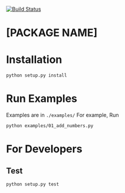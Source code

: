 [![Build Status](https://travis-ci.com/watakandhi/package_template.svg?branch=master)](https://travis-ci.com/watakandhi/package_template)

# [PACKAGE NAME]

# Installation
```
python setup.py install
```


# Run Examples
Examples are in `./examples/`
For example, Run
```
python examples/01_add_numbers.py
```

# For Developers
## Test
```
python setup.py test
```
